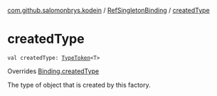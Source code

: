 [com.github.salomonbrys.kodein](../index.md) / [RefSingletonBinding](index.md) / [createdType](.)

# createdType

`val createdType: `[`TypeToken`](../-type-token/index.md)`<T>`

Overrides [Binding.createdType](../../com.github.salomonbrys.kodein.bindings/-binding/created-type.md)

The type of object that is created by this factory.

